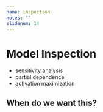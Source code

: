 ```yaml
---
name: inspection
notes: ""
slidenum: 14
---
```

# Model Inspection
- sensitivity analysis
- partial dependence
- activation maximization
## When do we want this?